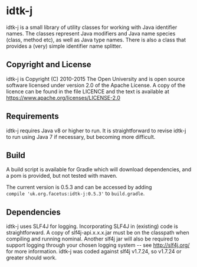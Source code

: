# idtk-j

idtk-j is a small library of utility classes for working with Java
identifier names. The classes represent Java modifiers and Java name
species (class, method etc), as well as Java type names. There is also
a class that provides a (very) simple identifier name splitter.

## Copyright and License

idtk-j is Copyright (C) 2010-2015 The Open University and is open
source software licensed under version 2.0 of the Apache License.
A copy of the licence can be found in the file LICENCE and the
text is available at https://www.apache.org/licenses/LICENSE-2.0

## Requirements

idtk-j requires Java v8 or higher to run. It is straightforward to revise
idtk-j to run using Java 7 if necessary, but becoming more difficult.

## Build
A build script is available for Gradle which will download dependencies, 
and a pom is provided, but not tested with maven.

The current version is 0.5.3 and can be accessed by adding  
`compile 'uk.org.facetus:idtk-j:0.5.3'` to `build.gradle`.

## Dependencies

idtk-j uses SLF4J for logging. Incorporating SLF4J in (existing) code
is straightforward. A copy of slf4j-api.x.x.x.jar must be on the
classpath when compiling and running nominal. Another slf4j jar
will also be required to support logging through your chosen logging
system -- see http://slf4j.org/ for more information. idtk-j was
coded against slf4j v1.7.24, so v1.7.24 or greater should work.
